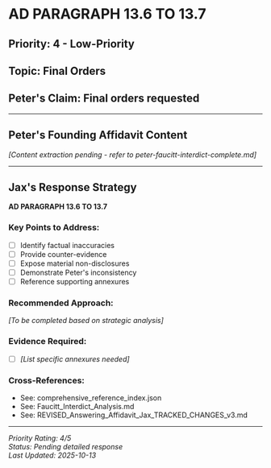 # AD PARAGRAPH 13.6 TO 13.7

## Priority: 4 - Low-Priority

## Topic: Final Orders

## Peter's Claim: Final orders requested

---

## Peter's Founding Affidavit Content

*[Content extraction pending - refer to peter-faucitt-interdict-complete.md]*

---

## Jax's Response Strategy

**AD PARAGRAPH 13.6 TO 13.7**

### Key Points to Address:
- [ ] Identify factual inaccuracies
- [ ] Provide counter-evidence
- [ ] Expose material non-disclosures
- [ ] Demonstrate Peter's inconsistency
- [ ] Reference supporting annexures

### Recommended Approach:
*[To be completed based on strategic analysis]*

### Evidence Required:
- [ ] *[List specific annexures needed]*

### Cross-References:
- See: comprehensive_reference_index.json
- See: Faucitt_Interdict_Analysis.md
- See: REVISED_Answering_Affidavit_Jax_TRACKED_CHANGES_v3.md

---

*Priority Rating: 4/5*  
*Status: Pending detailed response*  
*Last Updated: 2025-10-13*
